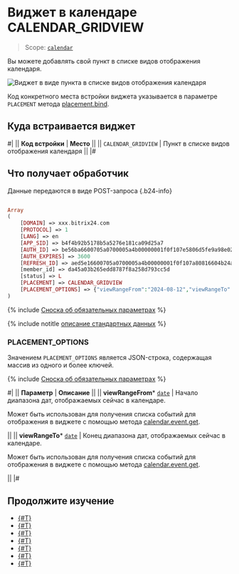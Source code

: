 # Виджет в календаре CALENDAR_GRIDVIEW

> Scope: [`calendar`](../scopes/permissions.md)

Вы можете добавлять свой пункт в списке видов отображения календаря.

![Виджет в виде пункта в списке видов отображения календаря](./_images/CALENDAR_GRIDVIEW.png "Виджет в виде пункта в списке видов отображения календаря")

Код конкретного места встройки виджета указывается в параметре `PLACEMENT` метода [placement.bind](./placement-bind.md).

## Куда встраивается виджет

#|
|| **Код встройки** | **Место** ||
|| `CALENDAR_GRIDVIEW` | Пункт в списке видов отображения календаря ||
|#

## Что получает обработчик

Данные передаются в виде POST-запроса {.b24-info}

```php

Array
(
    [DOMAIN] => xxx.bitrix24.com
    [PROTOCOL] => 1
    [LANG] => en
    [APP_SID] => b4f4b92b5178b5a5276e181ca09d25a7
    [AUTH_ID] => be56ba6600705a0700005a4b00000001f0f107e5806d5fe9a98e02021a72e57645f86a
    [AUTH_EXPIRES] => 3600
    [REFRESH_ID] => aed5e16600705a0700005a4b00000001f0f107a80816604b24a8719792ac2a21d629b5
    [member_id] => da45a03b265edd8787f8a258d793cc5d
    [status] => L
    [PLACEMENT] => CALENDAR_GRIDVIEW
    [PLACEMENT_OPTIONS] => {"viewRangeFrom":"2024-08-12","viewRangeTo":"2024-08-18"}
)

```

{% include [Сноска об обязательных параметрах](../../_includes/required.md) %}

{% include notitle [описание стандартных данных](./_includes/widget_data.md) %}

### PLACEMENT_OPTIONS

Значением `PLACEMENT_OPTIONS` является JSON-строка, содержащая массив из одного и более ключей.

{% include [Сноска об обязательных параметрах](../../_includes/required.md) %}

#|
|| **Параметр** | **Описание** ||
|| **viewRangeFrom***
[`date`](../data-types.md) | Начало диапазона дат, отображаемых сейчас в календаре.

Может быть использован для получения списка событий для отображения в виджете с помощью метода [calendar.event.get](../calendar/calendar-event/calendar-event-get.md).

||
|| **viewRangeTo***
[`date`](../data-types.md) | Конец диапазона дат, отображаемых сейчас в календаре.

Может быть использован для получения списка событий для отображения в виджете с помощью метода [calendar.event.get](../calendar/calendar-event//calendar-event-get.md).

||
|#

## Продолжите изучение

- [{#T}](../calendar/calendar-grid-veiw.md)
- [{#T}](./placement-bind.md)
- [{#T}](./ui-interaction/index.md)
- [{#T}](./ui-interaction/crm-card.md)
- [{#T}](../../settings/interactivity/index.md)
- [{#T}](./open-application.md)
- [{#T}](./open-path.md)
